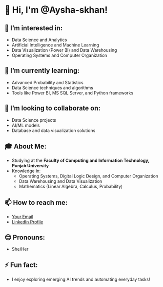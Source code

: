 # 👋 Hi, I'm @Aysha-skhan!

## 👀 I’m interested in:
- Data Science and Analytics
- Artificial Intelligence and Machine Learning
- Data Visualization (Power BI) and Data Warehousing
- Operating Systems and Computer Organization

## 🌱 I’m currently learning:
- Advanced Probability and Statistics
- Data Science techniques and algorithms
- Tools like Power BI, MS SQL Server, and Python frameworks

## 💞️ I’m looking to collaborate on:
- Data Science projects
- AI/ML models
- Database and data visualization solutions

## 🎓 About Me:
- Studying at the **Faculty of Computing and Information Technology, Punjab University**
- Knowledge in:
  - Operating Systems, Digital Logic Design, and Computer Organization
  - Data Warehousing and Data Visualization
  - Mathematics (Linear Algebra, Calculus, Probability)

## 📫 How to reach me:
- [Your Email](mailto:your-ayshaskak@gmail.com)
- [LinkedIn Profile](https://www.linkedin.com/in/ayesha-khan-018171273)

## 😊 Pronouns:
- She/Her

## ⚡ Fun fact:
- I enjoy exploring emerging AI trends and automating everyday tasks!


<!---
Aysha-skhan/Aysha-skhan is a ✨ special ✨ repository because its `README.md` (this file) appears on your GitHub profile.
You can click the Preview link to take a look at your changes.
--->
